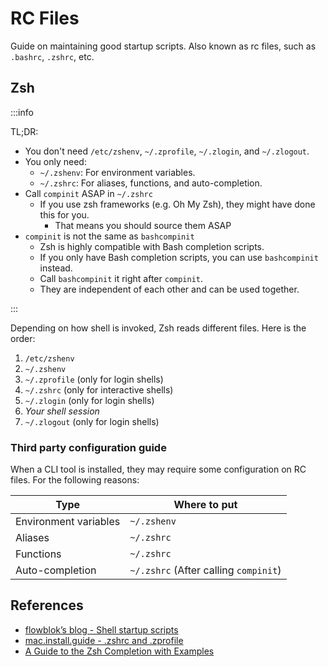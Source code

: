 # RC Files

Guide on maintaining good startup scripts. Also known as rc files, such as `.bashrc`, `.zshrc`, etc.

## Zsh

:::info

TL;DR:

- You don't need `/etc/zshenv`, `~/.zprofile`, `~/.zlogin`, and `~/.zlogout`.
- You only need:
  - `~/.zshenv`: For environment variables.
  - `~/.zshrc`: For aliases, functions, and auto-completion.
- Call `compinit` ASAP in `~/.zshrc`
  - If you use zsh frameworks (e.g. Oh My Zsh), they might have done this for you.
    - That means you should source them ASAP
- `compinit` is not the same as `bashcompinit`
  - Zsh is highly compatible with Bash completion scripts.
  - If you only have Bash completion scripts, you can use `bashcompinit` instead.
  - Call `bashcompinit` it right after `compinit`.
  - They are independent of each other and can be used together.

:::

Depending on how shell is invoked, Zsh reads different files. Here is the order:

1. `/etc/zshenv`
2. `~/.zshenv`
3. `~/.zprofile` (only for login shells)
4. `~/.zshrc` (only for interactive shells)
5. `~/.zlogin` (only for login shells)
6. _Your shell session_
7. `~/.zlogout` (only for login shells)

### Third party configuration guide

When a CLI tool is installed, they may require some configuration on RC files. For the following reasons:

| Type                  | Where to put                          |
| --------------------- | ------------------------------------- |
| Environment variables | `~/.zshenv`                           |
| Aliases               | `~/.zshrc`                            |
| Functions             | `~/.zshrc`                            |
| Auto-completion       | `~/.zshrc` (After calling `compinit`) |

## References

- [flowblok’s blog - Shell startup scripts](https://blog.flowblok.id.au/2013-02/shell-startup-scripts.html)
- [mac.install.guide - .zshrc and .zprofile](https://mac.install.guide/terminal/zshrc-zprofile)
- [A Guide to the Zsh Completion with Examples](https://thevaluable.dev/zsh-completion-guide-examples/)
